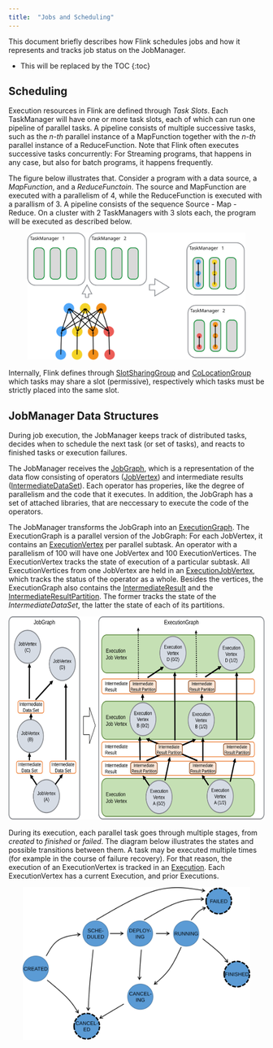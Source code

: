 ```yaml
---
title:  "Jobs and Scheduling"
---
```

<!--
Licensed to the Apache Software Foundation (ASF) under one
or more contributor license agreements.  See the NOTICE file
distributed with this work for additional information
regarding copyright ownership.  The ASF licenses this file
to you under the Apache License, Version 2.0 (the
"License"); you may not use this file except in compliance
with the License.  You may obtain a copy of the License at

  http://www.apache.org/licenses/LICENSE-2.0

Unless required by applicable law or agreed to in writing,
software distributed under the License is distributed on an
"AS IS" BASIS, WITHOUT WARRANTIES OR CONDITIONS OF ANY
KIND, either express or implied.  See the License for the
specific language governing permissions and limitations
under the License.
-->

This document briefly describes how Flink schedules jobs and 
how it represents and tracks job status on the JobManager.

* This will be replaced by the TOC
{:toc}


## Scheduling

Execution resources in Flink are defined through _Task Slots_. Each TaskManager will have one or more task slots,
each of which can run one pipeline of parallel tasks. A pipeline consists of multiple successive tasks, such as the
*n-th* parallel instance of a MapFunction together with the *n-th* parallel instance of a ReduceFunction.
Note that Flink often executes successive tasks concurrently: For Streaming programs, that happens in any case,
but also for batch programs, it happens frequently.

The figure below illustrates that. Consider a program with a data source, a *MapFunction*, and a *ReduceFunctoin*.
The source and MapFunction are executed with a parallelism of 4, while the ReduceFunction is executed with a
parallism of 3. A pipeline consists of the sequence Source - Map - Reduce. On a cluster with 2 TaskManagers with
3 slots each, the program will be executed as described below.

<div style="text-align: center;">
<img src="img/slots.svg" alt="Assigning Pipelines of Tasks to Slots" height="250px" style="text-align: center;"/>
</div>

Internally, Flink defines through [SlotSharingGroup](https://github.com/apache/incubator-flink/blob/master/flink-runtime/src/main/java/org/apache/flink/runtime/jobmanager/scheduler/SlotSharingGroup.java) 
and [CoLocationGroup](https://github.com/apache/incubator-flink/blob/master/flink-runtime/src/main/java/org/apache/flink/runtime/jobmanager/scheduler/CoLocationGroup.java)
which tasks may share a slot (permissive), respectively which tasks must be strictly placed into the same slot.


## JobManager Data Structures

During job execution, the JobManager keeps track of distributed tasks, decides when to schedule the next task (or set of tasks),
and reacts to finished tasks or execution failures.

The JobManager receives the [JobGraph](https://github.com/apache/incubator-flink/blob/master/flink-runtime/src/main/java/org/apache/flink/runtime/jobgraph/),
which is a representation of the data flow consisting of operators ([JobVertex](https://github.com/apache/incubator-flink/blob/master/flink-runtime/src/main/java/org/apache/flink/runtime/jobgraph/AbstractJobVertex.java))
and intermediate results ([IntermediateDataSet](https://github.com/apache/incubator-flink/blob/master/flink-runtime/src/main/java/org/apache/flink/runtime/jobgraph/IntermediateDataSet.java)).
Each operator has properies, like the degree of parallelism and the code that it executes.
In addition, the JobGraph has a set of attached libraries, that are neccessary to execute the code of the operators.

The JobManager transforms the JobGraph into an [ExecutionGraph](https://github.com/apache/incubator-flink/tree/master/flink-runtime/src/main/java/org/apache/flink/runtime/executiongraph).
The ExecutionGraph is a parallel version of the JobGraph: For each JobVertex, it contains an [ExecutionVertex](https://github.com/apache/incubator-flink/blob/master/flink-runtime/src/main/java/org/apache/flink/runtime/executiongraph/ExecutionVertex.java) per parallel subtask. An operator with a parallelism of 100 will have one JobVertex and 100 ExecutionVertices.
The ExecutionVertex tracks the state of execution of a particular subtask. All ExecutionVertices from one JobVertex are held in an
[ExecutionJobVertex](https://github.com/apache/incubator-flink/blob/master/flink-runtime/src/main/java/org/apache/flink/runtime/executiongraph/ExecutionJobVertex.java),
which tracks the status of the operator as a whole. 
Besides the vertices, the ExecutionGraph also contains the [IntermediateResult](https://github.com/apache/incubator-flink/blob/master/flink-runtime/src/main/java/org/apache/flink/runtime/executiongraph/IntermediateResult.java) and the [IntermediateResultPartition](https://github.com/apache/incubator-flink/blob/master/flink-runtime/src/main/java/org/apache/flink/runtime/executiongraph/IntermediateResultPartition.java). The former tracks the state of the *IntermediateDataSet*, the latter the state of each of its partitions.

<div style="text-align: center;">
<img src="img/job_and_execution_graph.svg" alt="JobGraph and ExecutionGraph" height="400px" style="text-align: center;"/>
</div>

During its execution, each parallel task goes through multiple stages, from *created* to *finished* or *failed*. The diagram below illustrates the 
states and possible transitions between them. A task may be executed multiple times (for example in the course of failure recovery).
For that reason, the execution of an ExecutionVertex is tracked in an [Execution](https://github.com/apache/incubator-flink/blob/master/flink-runtime/src/main/java/org/apache/flink/runtime/executiongraph/Execution.java). Each ExecutionVertex has a current Execution, and prior Executions.

<div style="text-align: center;">
<img src="img/state_machine.svg" alt="States and Transitions of Task Executions" height="300px" style="text-align: center;"/>
</div>



